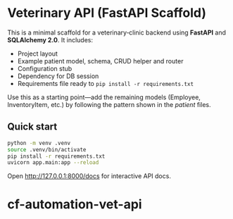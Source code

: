 
# Veterinary API (FastAPI Scaffold)

This is a minimal scaffold for a veterinary‑clinic backend using **FastAPI** and **SQLAlchemy 2.0**.
It includes:

* Project layout
* Example patient model, schema, CRUD helper and router
* Configuration stub
* Dependency for DB session
* Requirements file ready to `pip install -r requirements.txt`

Use this as a starting point—add the remaining models (Employee, InventoryItem, etc.) by following
the pattern shown in the *patient* files.

## Quick start

```bash
python -m venv .venv
source .venv/bin/activate
pip install -r requirements.txt
uvicorn app.main:app --reload
```

Open <http://127.0.0.1:8000/docs> for interactive API docs.
# cf-automation-vet-api
